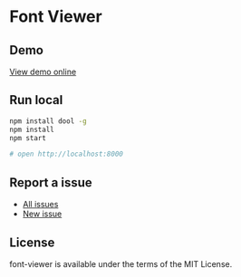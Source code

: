 Font Viewer
===========

## Demo

[View demo online](https://d-band.github.io/font-viewer/)

## Run local

```bash
npm install dool -g
npm install
npm start

# open http://localhost:8000
```

## Report a issue

* [All issues](https://github.com/d-band/font-viewer/issues)
* [New issue](https://github.com/d-band/font-viewer/issues/new)

## License

font-viewer is available under the terms of the MIT License.
